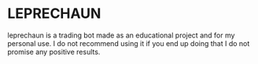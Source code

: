 # LEPRECHAUN
leprechaun is a trading bot made as an educational project and for my personal use. I do not recommend using it if you end up doing that I do not promise any positive results.

